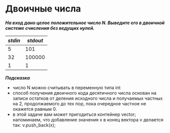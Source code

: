Двоичные числа<a name="TOP"></a>
===================

***На вход дано целое положительное число N. Выведите его в двоичной системе счисления без ведущих нулей.***

***stdin***   | ***stdout***
------------- | -------------
5 | 101
32 | 100000
1 | 1

***Подсказка***
  * число N можно считывать в переменную типа int
  * способ получения двоичного кода десятичного числа основан на записи остатков от деления исходного числа и получаемых частных на 2, продолжаемого до тех пор, пока очередное частное не окажется равным 0.
  * в этой задаче вам может пригодиться контейнер vector; напоминаем, что добавление значения x в конец вектора v делается так: v.push_back(x);
